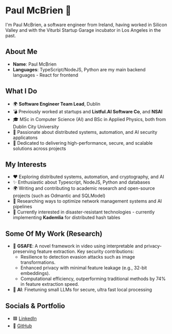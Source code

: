 # **Paul McBrien** 👋  
I'm Paul McBrien, a software engineer from Ireland, having worked in Silicon Valley and with the Viturbi Startup Garage incubator in Los Angeles in the past.

## **About Me**
- **Name**: Paul McBrien  
- **Languages**: TypeScript/NodeJS, Python are my main backend languages - React for frontend

## **What I Do**
- 🌍 **Software Engineer Team Lead**, Dublin  
- 💣 Previously worked at startups and **Listful.AI Software Co**, and **NSAI**  
- 🎓 MSc in Computer Science (AI) and BSc in Applied Physics, both from Dublin City University
- 🧠 Passionate about distributed systems, automation, and AI security applicatons
- 📝 Dedicated to delivering high-performance, secure, and scalable solutions across projects  

## **My Interests**
- ❤️ Exploring distributed systems, automation, and cryptography, and AI
- ✨ Enthusiastic about Typescript, NodeJS, Python and databases
- 🌍 Writing and contributing to academic research and open-source projects (such as Odmantic and SQLModel)
- 📘 Researching ways to optimize network management systems and AI pipelines
- 🔗 Currently interested in disaster-resistant technologies - currently implementing **Kademlia** for distributed hash tables

## **Some Of My Work (Research)**
- 📄 **GSAFE**: A novel framework in video using interpretable and privacy-preserving feature extraction. Key security contributions:  
  - Resilience to detection evasion attacks such as image transformations.
  - Enhanced privacy with minimal feature leakage (e.g., 32-bit embeddings).  
  - Computational efficiency, outperforming traditional methods by 74% in feature extraction speed.  
- 📄 **AI**: Finetuning small LLMs for secure, ultra fast local processing 

## **Socials & Portfolio**
- 🟦 [LinkedIn](https://www.linkedin.com/in/paul-mc-brien/)  
- 🐙 [GitHub]([https://github.com/pmcb99](https://www.linkedin.com/in/paul-mcbrien/))  
